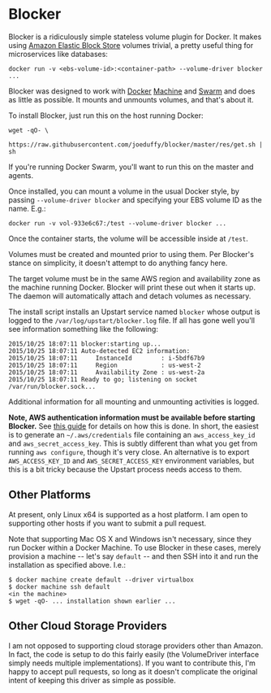 # Blocker

Blocker is a ridiculously simple stateless volume plugin for Docker.  It makes
using [Amazon Elastic Block Store](https://aws.amazon.com/ebs/) volumes trivial,
a pretty useful thing for microservices like databases:

    docker run -v <ebs-volume-id>:<container-path> --volume-driver blocker ...

Blocker was designed to work with [Docker](https://docs.docker.com/)
[Machine](https://docs.docker.com/machine/) and
[Swarm](https://docs.docker.com/swarm/) and does as little as possible.  It
mounts and unmounts volumes, and that's about it.

To install Blocker, just run this on the host running Docker:

    wget -qO- \
        https://raw.githubusercontent.com/joeduffy/blocker/master/res/get.sh | sh

If you're running Docker Swarm, you'll want to run this on the master and agents.

Once installed, you can mount a volume in the usual Docker style, by passing
`--volume-driver blocker` and specifying your EBS volume ID as the name.  E.g.:

    docker run -v vol-933e6c67:/test --volume-driver blocker ...

Once the container starts, the volume will be accessible inside at `/test`.

Volumes must be created and mounted prior to using them.  Per Blocker's stance
on simplicity, it doesn't attempt to do anything fancy here.

The target volume must be in the same AWS region and availability zone as the
machine running Docker.  Blocker will print these out when it starts up.  The
daemon will automatically attach and detach volumes as necessary.

The install script installs an Upstart service named `blocker` whose output is
logged to the `/var/log/upstart/blocker.log` file.  If all has gone well you'll
see information something like the following:

    2015/10/25 18:07:11 blocker:starting up...
    2015/10/25 18:07:11 Auto-detected EC2 information:
    2015/10/25 18:07:11     InstanceId        : i-5bdf67b9
    2015/10/25 18:07:11     Region            : us-west-2
    2015/10/25 18:07:11     Availability Zone : us-west-2a
    2015/10/25 18:07:11 Ready to go; listening on socket /var/run/blocker.sock...

Additional information for all mounting and unmounting activities is logged.

**Note, AWS authentication information must be available before starting Blocker.**
See [this guide](https://github.com/aws/aws-sdk-go/wiki/Getting-Started-Credentials)
for details on how this is done.  In short, the easiest is to generate an
`~/.aws/credentials` file containing an `aws_access_key_id` and
`aws_secret_access_key`.  This is subtly different than what you get from
running `aws configure`, though it's very close.  An alternative is to export
`AWS_ACCESS_KEY_ID` and `AWS_SECRET_ACCESS_KEY` environment variables, but this
is a bit tricky because the Upstart process needs access to them.

## Other Platforms

At present, only Linux x64 is supported as a host platform.  I am open to
supporting other hosts if you want to submit a pull request.

Note that supporting Mac OS X and Windows isn't necessary, since they run Docker
within a Docker Machine.  To use Blocker in these cases, merely provision a
machine -- let's say `default` -- and then SSH into it and run the installation
as specified above.  I.e.:

    $ docker machine create default --driver virtualbox
    $ docker machine ssh default
    <in the machine>
    $ wget -qO- ... installation shown earlier ...

## Other Cloud Storage Providers

I am not opposed to supporting cloud storage providers other than Amazon.  In
fact, the code is setup to do this fairly easily (the VolumeDriver interface
simply needs multiple implementations).  If you want to contribute this, I'm
happy to accept pull requests, so long as it doesn't complicate the original
intent of keeping this driver as simple as possible.

